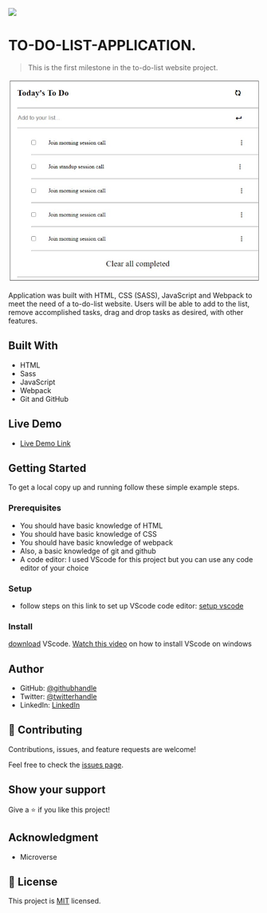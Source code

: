 ![](https://img.shields.io/badge/Microverse-blueviolet)

# TO-DO-LIST-APPLICATION.

> This is the first milestone in the to-do-list website project.

![screenshot](/webpack-demo/src/images/screenShot.jpeg)

Application was built with HTML, CSS (SASS), JavaScript and Webpack to meet the need of a to-do-list website. 
Users will be able to add to the list, remove accomplished tasks, drag and drop tasks as desired, with other features.

## Built With

- HTML
- Sass
- JavaScript
- Webpack
- Git and GitHub

## Live Demo

- [Live Demo Link](https://kingsleyibe.github.io/to-do-list-app/)


## Getting Started

To get a local copy up and running follow these simple example steps.

### Prerequisites
- You should have basic knowledge of HTML
- You should have basic knowledge of CSS
- You should have basic knowledge of webpack
- Also, a basic knowledge of git and github
- A code editor: I used VScode for this project but you can use any code editor of your choice
### Setup
- follow steps on this link to set up VScode code editor: [setup vscode](https://www.freecodecamp.org/news/how-to-set-up-vs-code-for-web-development/)

### Install
[download](https://code.visualstudio.com/download) VScode.
[Watch this video](https://www.youtube.com/watch?v=MlIzFUI1QGA) on how to install VScode on windows
## Author

- GitHub: [@githubhandle](https://github.com/kingsleyibe)
- Twitter: [@twitterhandle](https://twitter.com/ibekingsley2)
- LinkedIn: [LinkedIn](https://www.linkedin.com/in/kingsley-ibe-5669a5134)

## 🤝 Contributing

Contributions, issues, and feature requests are welcome!

Feel free to check the [issues page](../../issues/).

## Show your support

Give a ⭐️ if you like this project!

## Acknowledgment 
- Microverse 

## 📝 License

This project is [MIT](./MIT.md) licensed.
